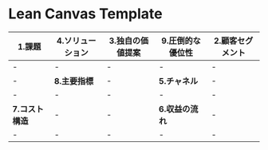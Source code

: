 # Lean Canvas Template

|**1.課題**      |**4.ソリューション**|**3.独自の価値提案**|**9.圧倒的な優位性**|**2.顧客セグメント**|
|---------------|------------------|------------------|-----------------|------------------|
|-              |-                 |-                 |-                |-                 |
|-              |**8.主要指標**     |-                 |**5.チャネル**     |-                 |
|-              |-                 |-                 |-                |-                 |
|**7.コスト構造** |-                 |-                 |**6.収益の流れ**   |-                 |
|-              |-                 |-                 |-                |-                 |
